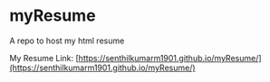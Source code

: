# myResume
A repo to host my html resume

My Resume Link: [https://senthilkumarm1901.github.io/myResume/](https://senthilkumarm1901.github.io/myResume/)
